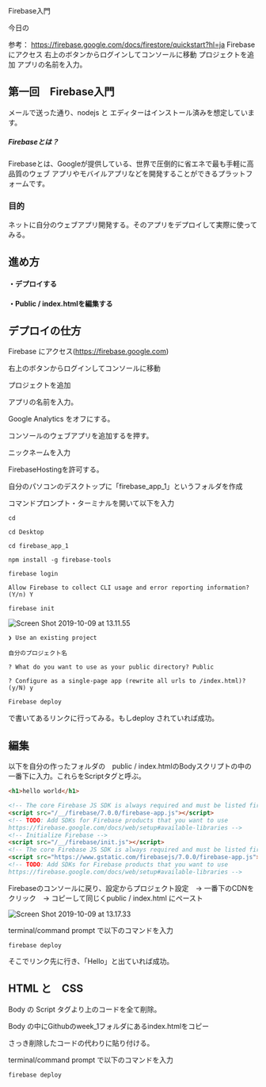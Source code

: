 Firebase入門


今日の


参考： https://firebase.google.com/docs/firestore/quickstart?hl=ja
Firebase にアクセス
右上のボタンからログインしてコンソールに移動
プロジェクトを追加
アプリの名前を入力。

## 第一回　Firebase入門
メールで送った通り、nodejs と エディターはインストール済みを想定しています。

##### Firebaseとは？
Firebaseとは、Googleが提供している、世界で圧倒的に省エネで最も手軽に高品質のウェブ
アプリやモバイルアプリなどを開発することができるプラットフォームです。


### 目的
ネットに自分のウェブアプリ開発する。そのアプリをデプロイして実際に使ってみる。

## 進め方

#### ・デプロイする
#### ・Public / index.htmlを編集する

##  デプロイの仕方
Firebase にアクセス(https://firebase.google.com)

右上のボタンからログインしてコンソールに移動

プロジェクトを追加

アプリの名前を入力。

Google Analytics をオフにする。

コンソールのウェブアプリを追加するを押す。

ニックネームを入力

FirebaseHostingを許可する。

自分のパソコンのデスクトップに「firebase_app_1」というフォルダを作成

コマンドプロンプト・ターミナルを開いて以下を入力

```
cd 
```
```
cd Desktop
```
```
cd firebase_app_1
```
```
npm install -g firebase-tools
```

```
firebase login
```

```
Allow Firebase to collect CLI usage and error reporting information? (Y/n) Y
```

```
firebase init
```

![Screen Shot 2019-10-09 at 13.11.55](file:///Users/natsukikataoka/Desktop/Screen%20Shot%202019-10-09%20at%2013.11.55.png)

```
❯ Use an existing project
```

```
自分のプロジェクト名
```

```
? What do you want to use as your public directory? Public
```

```
? Configure as a single-page app (rewrite all urls to /index.html)? (y/N) y
```

```Javascript
Firebase deploy
```

で書いてあるリンクに行ってみる。もしdeploy されていれば成功。

## 編集
以下を自分の作ったフォルダの　public / index.htmlのBodyスクリプトの中の一番下に入力。これらをScriptタグと呼ぶ。

```html
<h1>hello world</h1>

<!-- The core Firebase JS SDK is always required and must be listed first -->
<script src="/__/firebase/7.0.0/firebase-app.js"></script>
<!-- TODO: Add SDKs for Firebase products that you want to use
https://firebase.google.com/docs/web/setup#available-libraries -->
<!-- Initialize Firebase -->
<script src="/__/firebase/init.js"></script>
<!-- The core Firebase JS SDK is always required and must be listed first -->
<script src="https://www.gstatic.com/firebasejs/7.0.0/firebase-app.js"></script>
<!-- TODO: Add SDKs for Firebase products that you want to use
https://firebase.google.com/docs/web/setup#available-libraries -->
```
Firebaseのコンソールに戻り、設定からプロジェクト設定　→  一番下のCDNをクリック　→ コピーして同じくpublic / index.html にペースト

![Screen Shot 2019-10-09 at 13.17.33](file:///Users/natsukikataoka/Desktop/Screen%20Shot%202019-10-09%20at%2013.17.33.png)

terminal/command prompt で以下のコマンドを入力

```
firebase deploy
```
そこでリンク先に行き、「Hello」と出ていれば成功。

## HTML と　CSS
Body の Script タグより上のコードを全て削除。

Body の中にGithubのweek_1フォルダにあるindex.htmlをコピー

さっき削除したコードの代わりに貼り付ける。


terminal/command prompt で以下のコマンドを入力

```
firebase deploy
```

